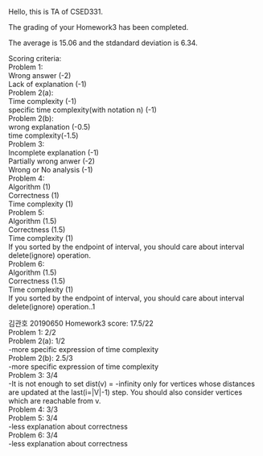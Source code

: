 Hello, this is TA of CSED331.

The grading of your Homework3 has been completed.

The average is 15.06 and the stdandard deviation is 6.34.

Scoring criteria:\
Problem 1:\
Wrong answer (-2)\
Lack of explanation (-1)\
Problem 2(a):\
Time complexity (-1)\
specific time complexity(with notation n) (-1)\
Problem 2(b):\
wrong explanation (-0.5)\
time complexity(-1.5)\
Problem 3:\
Incomplete explanation (-1)\
Partially wrong anwer (-2)\
Wrong or No analysis (-1)\
Problem 4:\
Algorithm (1)\
Correctness (1)\
Time complexity (1)\
Problem 5:\
Algorithm (1.5)\
Correctness (1.5)\
Time complexity (1)\
If you sorted by the endpoint of interval, you should care about interval delete(ignore) operation.\
Problem 6:\
Algorithm (1.5)\
Correctness (1.5)\
Time complexity (1)\
If you sorted by the endpoint of interval, you should care about interval delete(ignore) operation..1

김관호 20190650 Homework3 score: 17.5/22\
Problem 1: 2/2       
Problem 2(a): 1/2      
-more specific expression of time complexity\
Problem 2(b): 2.5/3      
-more specific expression of time complexity\
Problem 3: 3/4      
-It is not enough to set dist(v) = -infinity only for vertices whose distances are updated at the last(i=|V|-1) step. You should also consider vertices which are reachable from v.\
Problem 4: 3/3       
Problem 5: 3/4      
-less explanation about correctness\
Problem 6: 3/4      
-less explanation about correctness